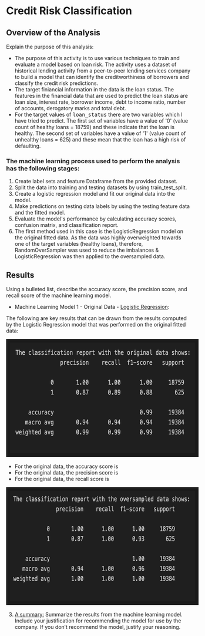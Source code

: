 # Credit Risk Classification
## Overview of the Analysis 
Explain the purpose of this analysis:
* The purpose of this activity is to use various techniques to train and evaluate a model based on loan risk. The activity uses a dataset of historical lending activity from a peer-to-peer lending services company to build a model that can identify the creditworthiness of borrowers and classify the credit risk predictions. 
* The target finiancial information in the data is the loan status. The features in the financial data that are used to predict the loan status are loan size, interest rate, borrower income,  debt to income ratio, number of accounts, derogatory marks and total debt. 
* For the target values of <samp>loan_status</samp> there are two variables which I have tried to predict. The first set of variables have a value of '0' (value count of healthy loans = 18759) and these indicate that the loan is healthy. The second set of variables have a value of '1' (value count of unhealthy loans = 625) and these mean that the loan has a high risk of defaulting.

### The machine learning process used to perform the analysis has the following stages: 
1. Create label sets and feature Dataframe from the provided dataset.
2. Split the data into training and testing datasets by using train_test_split.
3. Create a logistic regression model and fit our original data into the model.
4. Make predictions on testing data labels by using the testing feature data and the fitted model.
5. Evaluate the model's performance by calculating accuracy scores, confusion matrix, and classification report.
6. The first method used in this case is the LogisticRegression model on the original fitted data. As the data was highly overweighted towards one of the target variables (healthy loans), therefore, RandomOverSampler was used to reduce the imbalances & LogisticRegression was then applied to the oversampled data.

## Results
Using a bulleted list, describe the accuracy score, the precision score, and recall score of the machine learning model.

* Machine Learning Model 1 - Original Data - <ins>Logistic Regression</ins>:

The following are key results that can be drawn from the results computed by the Logistic Regression model that was performed on the original fitted data:

<p align="center">
<img src="https://github.com/molleighH/credit-risk-classification/blob/main/Credit_Risk/Resources/original_data_classification_report.png" width="600" height="300" border="10"/>
</p>

* For the original data, the accuracy score is 
* For the original data, the precision score is 
* For the original data, the recall score is 

<p align="center">
<img src="https://github.com/molleighH/credit-risk-classification/blob/main/Credit_Risk/Resources/oversampled_data_classification_report.png" width="600" height="300" border="10"/>
</p>

3. <ins>A summary:</ins> Summarize the results from the machine learning model. Include your justification for recommending the model for use by the company. If you don’t recommend the model, justify your reasoning.


